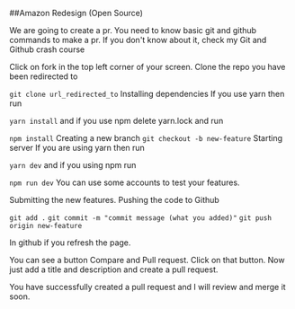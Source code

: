 ##Amazon Redesign (Open Source)

We are going to create a pr. You need to know basic git and github commands to make a pr. If you don't know about it, check my Git and Github crash course

Click on fork in the top left corner of your screen. Clone the repo you have been redirected to

`git clone url_redirected_to`
Installing dependencies
If you use yarn then run

`yarn install`
and if you use npm delete yarn.lock and run

`npm install`
Creating a new branch
`git checkout -b new-feature`
Starting server
If you are using yarn then run

`yarn dev`
and if you using npm run

`npm run dev`
You can use some accounts to test your features.


Submitting the new features.
Pushing the code to Github

`git add .`
`git commit -m "commit message (what you added)"`
`git push origin new-feature`

In github if you refresh the page.

You can see a button Compare and Pull request.
Click on that button.
Now just add a title and description and create a pull request.

You have successfully created a pull request and I will review and merge it soon.
